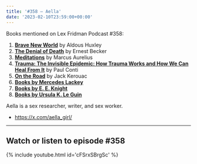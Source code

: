```yaml
---
title: '#358 – Aella'
date: '2023-02-10T23:59:00+00:00'
---
```


Books mentioned on Lex Fridman Podcast #358:

1. <b><a href="https://amzn.to/3jTLvAY" target="_blank" rel="sponsored noopener noreferrer">Brave New World</a></b> by Aldous Huxley
2. <b><a href="https://amzn.to/3S7rOlX" target="_blank" rel="sponsored noopener noreferrer">The Denial of Death</a></b> by Ernest Becker
3. <b><a href="https://amzn.to/3Xouso8" target="_blank" rel="sponsored noopener noreferrer">Meditations</a></b> by Marcus Aurelius
4. <b><a href="https://amzn.to/3Ye235A" target="_blank" rel="sponsored noopener noreferrer">Trauma: The Invisible Epidemic: How Trauma Works and How We Can Heal From It</a></b> by Paul Conti
5. <b><a href="https://amzn.to/3XptB6A" target="_blank" rel="sponsored noopener noreferrer">On the Road</a></b> by Jack Kerouac
6. <b><a href="https://amzn.to/3jKmUhX" target="_blank" rel="sponsored noopener noreferrer">Books by Mercedes Lackey</a></b>
7. <b><a href="https://amzn.to/3RP7Hst" target="_blank" rel="sponsored noopener noreferrer">Books by E. E. Knight</a></b>
8. <b><a href="https://amzn.to/3IenuNd" target="_blank" rel="sponsored noopener noreferrer">Books by Ursula K. Le Guin</a></b>

Aella is a sex researcher, writer, and sex worker.

- <a href="https://x.com/aella_girl/" target="_blank">https://x.com/aella_girl/</a>

- - - - - -

## Watch or listen to episode #358

{% include youtube.html id='cFSrxSBrgSc' %}